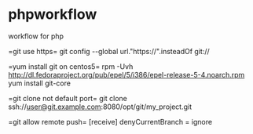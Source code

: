 phpworkflow
===========

workflow for php

=git use https=
git config --global url."https://".insteadOf git://

=yum install git on centos5=
rpm -Uvh http://dl.fedoraproject.org/pub/epel/5/i386/epel-release-5-4.noarch.rpm
yum install git-core

=git clone not default port=
git clone ssh://user@git.example.com:8080/opt/git/my_project.git

=git allow remote push=
[receive]
    denyCurrentBranch = ignore
